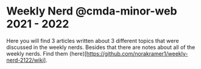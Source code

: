 # Weekly Nerd @cmda-minor-web 2021 - 2022

Here you will find 3 articles written about 3 different topics that were discussed in the weekly nerds. Besides that there are notes about all of the weekly nerds. Find them (here)[https://github.com/norakramer1/weekly-nerd-2122/wiki].
